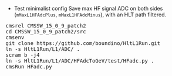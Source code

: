 - Test minimalist config
Save max HF signal ADC on both sides (`mMaxL1HFAdcPlus`, `mMaxL1HFAdcMinus`), with an HLT path filtered.
<pre>
cmsrel CMSSW_15_0_9_patch2
cd CMSSW_15_0_9_patch2/src
cmsenv
git clone https://github.com/boundino/HltL1Run.git
ln -s HltL1Run/L1/ADC/ .
scram b -j4
ln -s HltL1Run/L1/ADC/HFAdcToGeV/test/HFadc.py .
cmsRun HFadc.py
</pre>
